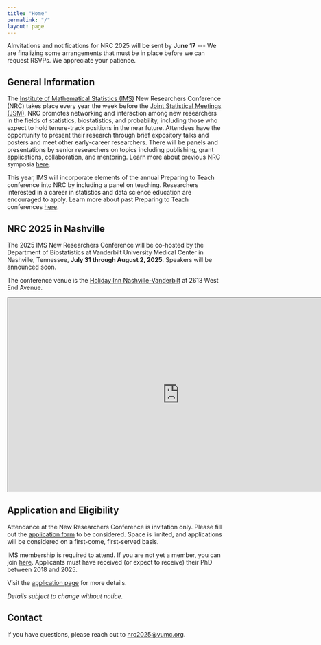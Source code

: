 ```yaml
---
title: "Home"
permalink: "/"
layout: page
---
```


AInvitations and notifications for NRC 2025 will be sent by **June 17** --- We are finalizing some arrangements that must be in place before we can request RSVPs. We appreciate your patience.

## General Information

The [Institute of Mathematical Statistics (IMS)](https://imstat.org/) New Researchers Conference (NRC) takes place every year the week before the [Joint Statistical Meetings (JSM)](https://www.amstat.org/meetings/joint-statistical-meetings). NRC promotes networking and interaction among new researchers in the fields of statistics, biostatistics, and probability, including those who expect to hold tenure-track positions in the near future. Attendees have the opportunity to present their research through brief expository talks and posters and meet other early-career researchers. There will be panels and presentations by senior researchers on topics including publishing, grant applications, collaboration, and mentoring. Learn more about previous NRC symposia [here](https://imstat.org/ims-groups/ims-new-researchers-group/past-conferences/).

This year, IMS will incorporate elements of the annual Preparing to Teach conference into NRC by including a panel on teaching. Researchers interested in a career in statistics and data science education are encouraged to apply. Learn more about past Preparing to Teach conferences [here](https://preparingtoteach.org/about.html).

## NRC 2025 in Nashville

The 2025 IMS New Researchers Conference will be co-hosted by the Department of Biostatistics at Vanderbilt University Medical Center in Nashville, Tennessee, **July 31 through August 2, 2025**. Speakers will be announced soon.

The conference venue is the [Holiday Inn Nashville-Vanderbilt](https://www.ihg.com/holidayinn/hotels/us/en/nashville/bnavb/hoteldetail) at 2613 West End Avenue. 

<iframe src="https://nrc2025.github.io/vuleafmap.html" width="800" height="450"></iframe>

## Application and Eligibility

Attendance at the New Researchers Conference is invitation only. Please fill out the [application form](https://redcap.vumc.org/surveys/?s=RTR49FNPWATEJK9M) to be considered. Space is limited, and applications will be considered on a first-come, first-served basis.

IMS membership is required to attend. If you are not yet a member, you can join [here](https://imstat.org/individual-membership/). Applicants must have received (or expect to receive) their PhD between 2018 and 2025.

Visit the [application page](https://nrc2025.github.io/application/) for more details. 

*Details subject to change without notice.*

## Contact

If you have questions, please reach out to <a href="mailto:nrc2025@vumc.org">nrc2025@vumc.org</a>.
